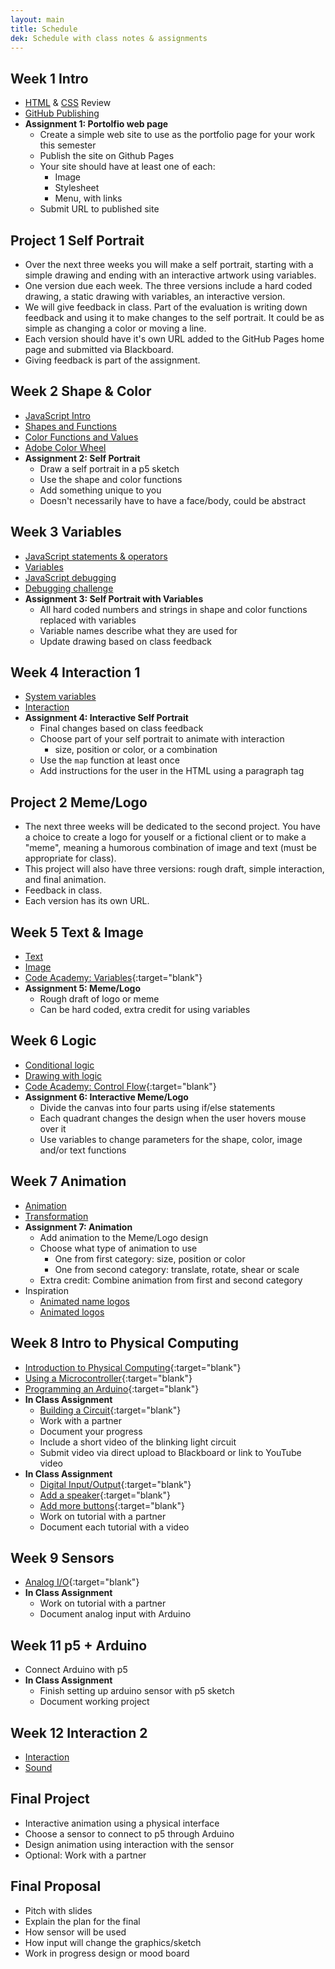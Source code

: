 ```yaml
---
layout: main
title: Schedule
dek: Schedule with class notes & assignments
---
```


## Week 1 **Intro**
- [HTML](notes/html) & [CSS](notes/css) Review 
- [GitHub Publishing](notes/github)
- **Assignment 1: Portolfio web page**
	- Create a simple web site to use as the portfolio page for your work this semester
	- Publish the site on Github Pages
	- Your site should have at least one of each:
		- Image
		- Stylesheet
		- Menu, with links
	- Submit URL to published site

## Project 1 **Self Portrait**
- Over the next three weeks you will make a self portrait, starting with a simple drawing and ending with an interactive artwork using variables.
- One version due each week.  The three versions include a hard coded drawing, a static drawing with variables, an interactive version.
- We will give feedback in class.  Part of the evaluation is writing down feedback and using it to make changes to the self portrait.  It could be as simple as changing a color or moving a line.
- Each version should have it's own URL added to the GitHub Pages home page and submitted via Blackboard.
- Giving feedback is part of the assignment.

## Week 2 **Shape & Color**
- [JavaScript Intro](notes/javascript)
- [Shapes and Functions](notes/p5)
- [Color Functions and Values](notes/color)
- [Adobe Color Wheel](https://color.adobe.com/create/color-wheel/)
- **Assignment 2: Self Portrait**
	- Draw a self portrait in a p5 sketch
	- Use the shape and color functions
	- Add something unique to you
	- Doesn't necessarily have to have a face/body, could be abstract


## Week 3 **Variables**
- [JavaScript statements & operators](notes/javascript/statements.html)
- [Variables](notes/variables/)
- [JavaScript debugging](notes/debug)
- [Debugging challenge](notes/debug/debug.zip)
- **Assignment 3: Self Portrait with Variables**
	- All hard coded numbers and strings in shape and color functions replaced with variables
	- Variable names describe what they are used for
	- Update drawing based on class feedback

## Week 4 **Interaction 1**
- [System variables](notes/system_variables)
- [Interaction](notes/interaction_1)
- **Assignment 4: Interactive Self Portrait**
	- Final changes based on class feedback
	- Choose part of your self portrait to animate with interaction
		- size, position or color, or a combination
	- Use the `map` function at least once
	- Add instructions for the user in the HTML using a paragraph tag

## Project 2 **Meme/Logo**
- The next three weeks will be dedicated to the second project.  You have a choice to create a logo for youself or a fictional client or to make a "meme", meaning a humorous combination of image and text (must be appropriate for class).
- This project will also have three versions: rough draft, simple interaction, and final animation.
- Feedback in class.
- Each version has its own URL.

## Week 5 **Text & Image**
- [Text](notes/text)
- [Image](notes/image)
- [Code Academy: Variables](https://www.codecademy.com/courses/learn-javascript-introduction/lessons/variables/exercises/intro-variables){:target="blank"}
- **Assignment 5: Meme/Logo**
	- Rough draft of logo or meme
	- Can be hard coded, extra credit for using variables

## Week 6 **Logic**
- [Conditional logic](notes/logic)
- [Drawing with logic](notes/logic/p5.html)
- [Code Academy: Control Flow](https://www.codecademy.com/courses/learn-javascript-control-flow/lessons/control-flow/exercises/control-flow-intro){:target="blank"}
- **Assignment 6: Interactive Meme/Logo**
	- Divide the canvas into four parts using if/else statements
	- Each quadrant changes the design when the user hovers mouse over it
	- Use variables to change parameters for the shape, color, image and/or text functions

## Week 7 **Animation**
- [Animation](notes/animation)
- [Transformation](notes/transform)
- **Assignment 7: Animation**
	- Add animation to the Meme/Logo design
	- Choose what type of animation to use
		- One from first category: size, position or color
		- One from second category: translate, rotate, shear or scale
	- Extra credit: Combine animation from first and second category
- Inspiration
	- [Animated name logos](http://www.flamingtext.com/Animated-Logos)
	- [Animated logos](http://www.howdesign.com/featured/animated-logos/)

## Week 8 **Intro to Physical Computing**
- [Introduction to Physical Computing](https://mea211blog.wordpress.com/introduction_physcomp/){:target="blank"}
- [Using a Microcontroller](https://mea211blog.wordpress.com/using-a-microcontroller/){:target="blank"}
- [Programming an Arduino](https://mea211blog.wordpress.com/programming-the-arduino/){:target="blank"}
- **In Class Assignment**
	- [Building a Circuit](https://mea211blog.wordpress.com/building-a-circuit/){:target="blank"}
	- Work with a partner
	- Document your progress
	- Include a short video of the blinking light circuit
	- Submit video via direct upload to Blackboard or link to YouTube video
- **In Class Assignment**
	- [Digital Input/Output](https://mea211blog.wordpress.com/digital-input-and-output/){:target="blank"}
	- [Add a speaker](http://arduinotogo.com/2016/10/08/chapter-5-add-a-speaker-and-adjust-the-code/){:target="blank"}
	- [Add more buttons](http://arduinotogo.com/2016/10/08/chapter-5-add-2-more-buttons-and-adjust-the-code/){:target="blank"}
	- Work on tutorial with a partner
	- Document each tutorial with a video

## Week 9 **Sensors**
- [Analog I/O](https://mea211blog.wordpress.com/analog-input-and-output/){:target="blank"}
- **In Class Assignment**
	- Work on tutorial with a partner
	- Document analog input with Arduino

## Week 11 **p5 + Arduino**
- Connect Arduino with p5
- **In Class Assignment**
	- Finish setting up arduino sensor with p5 sketch
	- Document working project

## Week 12 **Interaction 2**
- [Interaction](notes/interaction_2)
- [Sound](notes/sound)

## **Final Project**
- Interactive animation using a physical interface
- Choose a sensor to connect to p5 through Arduino
- Design animation using interaction with the sensor
- Optional: Work with a partner

## **Final Proposal**
- Pitch with slides
- Explain the plan for the final
- How sensor will be used
- How input will change the graphics/sketch
- Work in progress design or mood board

<!-- 

## Week **Loops**
- [Loops](notes/loops)
- [Drawing with loops](notes/loops/p5.html)
- In class: [Code academy: for loops](https://www.codecademy.com/courses/javascript-beginner-en-NhsaT/0/1)
- **Assignment 8: Windows**
	- Draw the a grid of windows like the front of a city building.  
	- Each window should be at least 5 shapes.  
	- Use your apartment building or [Windows of New York](http://windowsofnewyork.com/) for inspiration.

## Week **Pattern**
- [Generating patterns](notes/pattern)

## Midterm **Generative design**
- Create a concept for a product that will have a generative pattern design
- Choose a theme that will inform your design
- Create a sketch that generates new patterns based on a theme, a new pattern each time the user clicks
- Use `save` to save images and choose 3 to print and present to the class
- The sketch must use variables, a for loop, colors, and shapes
- Use a series of decisions (if, else) or randomly generated values to change the pattern
- Write a short, 3-4 sentence description of the project, for example: *I'm designing a pattern for socks.  My theme is Spring and I'm using a polka dot pattern.  I chose different shades of green for the background to represent  the new leaves on the trees.  I also chose pinks and purples for foreground shapes to represent flowers.*
- Inspiration
	- [Generative landscapes](https://generativelandscapes.wordpress.com/2014/08/15/complex-pattern-from-simple-arcs-example-3-6/)
	- [Libs Elliott: Generated quilt design](http://themakersnation.com/maker-spotlight-libs-elliott/)
	- [Generative Patterns Google Image Search](https://www.google.com/search?q=generative+patterns&source=lnms&tbm=isch&sa=X&ved=0ahUKEwiA-OPl3fbWAhWD6iYKHTihD7EQ_AUICigB&biw=1897&bih=984#imgrc=_)

## Week **Objects**
- [Objects](notes/objects)
- [Spaceships](notes/objects/p5.html)

## Week **Arrays**
- [Arrays](notes/array)
- [Spaceship Array](notes/array/p5.html)
- [Array & Random](notes/array/random.html)
- [Khan Academy: Arrays](https://www.khanacademy.org/computing/computer-programming/programming/arrays/p/intro-to-arrays){:target="blank"}

## Final **Project**
- The final project will be an interactive media player
- This week do some research on existing projects and think about what you want to make
- Next week we will make a final pitch
## **Project pitch**
- 3-5 sentence "pitch" for final project
- 1 sketch or "mood board" with visual references
- Must use some type of media, sound, image or video
- Must be interactive
- Could be a game, interactive visualization, animation or combination
- Final Inspiration
	- <http://www.newrafael.com/websites>
	- <https://the-internet.click/>
	- <http://superpixelquest.com/>
	- <http://www.bdnext.net/roaxaca-zone/>
	- <http://www.molleindustria.org/to-build-a-better-mousetrap/>
	- <http://weavesilk.com/>
	- <http://agar.io/>
	- <http://paper-io.com/>
	- <https://quickdraw.withgoogle.com/#>
	- <https://nvioli.github.io/>
	- <https://fcjou.github.io/fish-piano/>
	- <http://share.framerjs.com/4ie4c9u5jodh/>
	- <https://www.jdjohnsonmedia.com/session5/index.html>
	- <https://www.jdjohnsonmedia.com/session9/index.html>
	- <http://uxdesignercoding.tumblr.com/post/143328882704/for-this-week-i-have-worked-on-data-visualization>
	- <http://www.typotopo.com/typemenot/index.html>



## Week 10
- Midterm Presentatio
- [Interaction](week9/)
- [DOM Library](week9/dom.html)  
- [Beyond the canvas (DOM Tutorial)](https://github.com/processing/p5.js/wiki/Beyond-the-canvas)

## Week 13
**Objects**
- [JavaScript Objects](week12/)
- Final Project workshop
-->


<!-- 

	ommitted assignments
	draw window function


	10: Intro PComp/Circuits
	11: Digial input/output
	12: Analog input/output

 -->